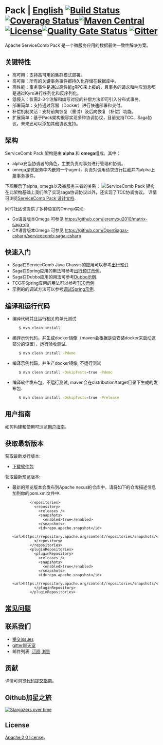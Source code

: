 # Pack | [English](README.md) [![Build Status](https://travis-ci.org/apache/servicecomb-pack.svg?branch=master)](https://travis-ci.org/apache/servicecomb-pack?branch=master) [![Coverage Status](https://coveralls.io/repos/github/apache/servicecomb-pack/badge.svg?branch=master)](https://coveralls.io/github/apache/servicecomb-pack?branch=master)[![Maven Central](https://maven-badges.herokuapp.com/maven-central/org.apache.servicecomb.pack/pack/badge.svg)](http://search.maven.org/#search%7Cga%7C1%7Corg.apache.servicecomb.pack) [![License](https://img.shields.io/badge/license-Apache%202-4EB1BA.svg)](https://www.apache.org/licenses/LICENSE-2.0.html)[![Quality Gate Status](https://sonarcloud.io/api/project_badges/measure?project=servicecomb-pack&metric=alert_status)](https://sonarcloud.io/dashboard?id=servicecomb-pack) [![Gitter](https://img.shields.io/badge/ServiceComb-Gitter-ff69b4.svg)](https://gitter.im/ServiceCombUsers/Saga)
Apache ServiceComb Pack 是一个微服务应用的数据最终一致性解决方案。


## 关键特性
* 高可用：支持高可用的集群模式部署。
* 高可靠：所有的关键事务事件都持久化存储在数据库中。
* 高性能：事务事件是通过高性能gRPC来上报的，且事务的请求和响应消息都是通过Kyro进行序列化和反序列化。
* 低侵入：仅需2-3个注解和编写对应的补偿方法即可引入分布式事务。
* 部署简单：支持通过容器（Docker）进行快速部署和交付。
* 补偿机制灵活：支持前向恢复（重试）及后向恢复（补偿）功能。
* 扩展简单：基于Pack架构很容实现多种协调协议，目前支持TCC、Saga协议，未来还可以添加其他协议支持。


## 架构
ServiceComb Pack 架构是由 **alpha** 和 **omega**组成，其中：
* alpha充当协调者的角色，主要负责对事务进行管理和协调。
* omega是微服务中内嵌的一个agent，负责对调用请求进行拦截并向alpha上报事务事件。

下图展示了alpha, omega以及微服务三者的关系：
![ServiceComb Pack 架构](docs/static_files/pack.png)
在此架构基础上我们除了实现saga协调协议以外，还实现了TCC协调协议。
详情可浏览[ServiceComb Pack 设计文档](docs/design_zh.md).

同时社区也提供了多种语言的Omega实现:
* Go语言版本Omega 可参见 https://github.com/jeremyxu2010/matrix-saga-go
* C#语言版本Omega 可参见 https://github.com/OpenSagas-csharp/servicecomb-saga-csharp


## 快速入门
* Saga在ServiceComb Java Chassis的应用可以参考[出行预订](demo/saga-servicecomb-demo/README.md)
* Saga在Spring应用的用法可参考[出行预订示例](demo/saga-spring-demo/README.md)。
* Saga在Dubbo应用的用法可参考[Dubbo示例](demo/saga-dubbo-demo/README.md).
* TCC在Spring应用的用法可以参考[TCC示例](demo/tcc-spring-demo/README.md)
* 示例的的调试方法可以参考[调试Spring示例](demo/saga-spring-demo#debugging).


## 编译和运行代码

* 编译代码并且运行相关的单元测试
   ```bash
      $ mvn clean install
   ```
* 编译示例代码，并生成docker镜像（maven会根据是否安装docker来启动这部分的设置），运行验收测试。
   ```bash
      $ mvn clean install -Pdemo
   ```
* 编译示例代码，并生产docker镜像, 不运行测试
   ```bash
      $ mvn clean install -DskipTests=true -Pdemo
   ```
* 编译软件发布包，不运行测试, maven会在distribution/target目录下生成的发布包. 
  ```bash
     $ mvn clean install -DskipTests=true -Prelease
  ```  
          

## 用户指南
如何构建和使用可浏览[用户指南](docs/user_guide_zh.md)。


## 获取最新版本

获取最新发行版本:

* [下载软件包](http://servicecomb.apache.org/release/pack-downloads/)

获取最新预览版本:

*  最新的预览版本会发布到Apache nexus的仓库中，请将如下的仓库描述信息加到你的pom.xml文件中.
   ```
           <repositories>
             <repository>
               <releases />
               <snapshots>
                 <enabled>true</enabled>
               </snapshots>
               <id>repo.apache.snapshot</id>
               <url>https://repository.apache.org/content/repositories/snapshots/</url>
             </repository>
           </repositories>
           <pluginRepositories>
             <pluginRepository>
               <releases />
               <snapshots>
                 <enabled>true</enabled>
               </snapshots>
               <id>repo.apache.snapshot</id>
               <url>https://repository.apache.org/content/repositories/snapshots/</url>
             </pluginRepository>
           </pluginRepositories>

   ```    


## [常见问题](FAQ_ZH.md)


## 联系我们
* [提交issues](https://issues.apache.org/jira/browse/SCB)
* [gitter聊天室](https://gitter.im/ServiceCombUsers/Saga)
* 邮件列表: [订阅](mailto:dev-subscribe@servicecomb.apache.org) [浏览](https://lists.apache.org/list.html?dev@servicecomb.apache.org)


## 贡献
详情可浏览[代码提交指南](http://servicecomb.apache.org/cn/developers/submit-codes/)。


## Github加星之旅
[![Stargazers over time](https://starcharts.herokuapp.com/apache/servicecomb-pack.svg)](https://starcharts.herokuapp.com/apache/servicecomb-pack)


## License
[Apache 2.0 license](https://github.com/apache/servicecomb-pack/blob/master/LICENSE)。
